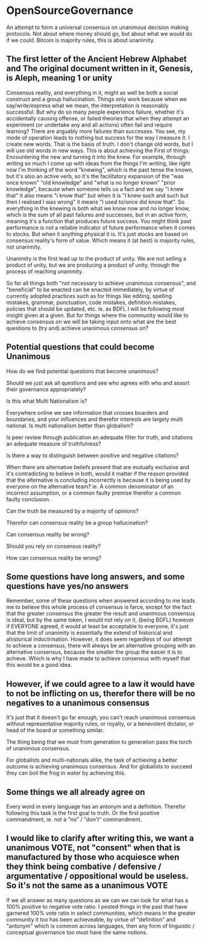 # OpenSourceGovernance
An attempt to form a universal consensus on unanimous decision making protocols. Not about where money should go, but about what we would do if we could. Bitcoin is majority rules, this is about unanimity.


## The first letter of the Ancient Hebrew Alphabet and The original document written in it, Genesis, is Aleph, meaning 1 or unity

Consensus reality, and everything in it, might as well be both a social construct and a group hallucination. Things only work because when we say/write/express what we mean, the interpretation is reasonably successful. But why do so many people experience failure, whether it's accidentally causing offense, or failed theories that when they attempt an experiment (or undertake any and all actions) often fail and require learning? There are arguably more failures than successes. You see, my mode of operation leads to nothing but success for the way I measure it. I create new words. That is the basis of truth. I don't change old words, but I will use old words in new ways. This is about achieving the First of things. Encountering the new and turning it into the knew. For example, through writing so much I come up with ideas from the things I'm writing, like right now I'm thinking of the word "knewing", which is the past tense the known, but it's also an active verb, so it's the facilitatory expansion of the "was once known" "old knowledge" and "what is no longer known" "prior knowledge", because when someone tells us a fact and we say "i knew that" it also means "i know that" but when it is "I knew such and such but then I realised I was wrong" it means "I used to/once did know that". So everything in the knewing is both what we know now and no longer know, which is the sum of all past failures and successes, but in an active form, meaning it's a function that produces future success. You might think past performance is not a reliable indicator of future performance when it comes to stocks. But when it anything physical it is. It's just stocks are based on consensus reality's form of value. Which means it (at best) is majority rules, not unanimity.

Unanimity is the first lead up to the product of unity. We are not selling a product of unity, but we are producing a product of unity, through the process of reaching unanimity.

So for all things both "not necessary to achieve unanimous consensus", and "beneficial" to be enacted can be enacted immediately, by virtue of currently adopted practices such as for things like editing, spelling mistakes, grammar, punctuation, code mistakes, definition mistakes, policies that should be updated, etc. ie. as BDFL I will be following most insight given at a given. But for things where the community would like to achieve consensus on we will be taking input onto what are the best questions to (try and) achieve unanimous consensus on?

## Potential questions that could become Unanimous

How do we find potential questions that become unanimous?

Should we just ask all questions and see who agrees with who and assort their governance appropriately?

Is this what Multi Nationalism is?

Everywhere online we see information that crosses boarders and boundaries, and your influences and therefor interests are largely multi national. Is multi nationalism better than globalism?

Is peer review through publication an adequate filter for truth, and citations an adequate measure of truthfulness?

Is there a way to distinguish between positive and negative citations?

When there are alternative beliefs present that are mutually exclusive and it's contradicting to believe in both, would it matter if the reason provided that the alternative is concluding incorrectly is because it is being used by everyone on the alternative team? ie. A common denominator of an incorrect assumption, or a common faulty premise therefor a common faulty conclusion.

Can the truth be measured by a majority of opinions?

Therefor can consensus reality be a group hallucination?

Can consensus reality be wrong?

Should you rely on consensus reality?

How can consensus reality be wrong?


## Some questions have long answers, and some questions have yes/no answers

Remember, some of these questions when answered according to me leads me to believe this whole process of consensus is farce, except for the fact that the greater consensus the greater the result and unanimous consensus is ideal, but by the same token, I would not rely on it, (being BDFL) however if EVERYONE agreed, it would at least be acceptable to everyone, it's just that the limit of unanimity is essentially the extend of historical and ahistorical indoctrination. However, it does seem regardless of our attempt to achieve a consensus, there will always be an alternative grouping with an alternative consensus, because the smaller the group the easier it is to achieve. Which is why I have made to achieve consensus with myself that this would be a good idea.

## However, if we could agree to a law it would have to not be inflicting on us, therefor there will be no negatives to a unanimous consensus

It's just that it doesn't go far enough, you can't reach unanimous consensus without representative majority rules, or royalty, or a benevolent dictator, or head of the board or something similar.

The thing being that we must from generation to generation pass the torch of unanimous consensus.

For globalists and multi-nationals alike, the task of achieving a better outcome is achieving unanimous consensus. And for globalists to succeed they can boil the frog in water by achieving this.

## Some things we all already agree on

Every word in every language has an antonym and a definition. Therefor following this task is the first goal to truth. Or the first positive commandment, ie. not a "no" / "don't" commandment.

## I would like to clarify after writing this, we want a unanimous VOTE, not "consent" when that is manufactured by those who acquiesce when they think being combative / defensive / argumentative / oppositional would be useless. So it's not the same as a unanimous VOTE

If we all answer as many questions as we can we can look for what has a 100% positive to negative vote ratio. I posted things in the past that have garnered 100% vote ratio in select communities, which means in the greater community it too has been achieveable, by virtue of "definition" and "antonym" which is common across languages, then any form of linguistic / conceptual governance too must have the same notions.
